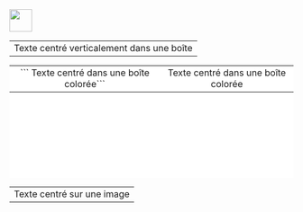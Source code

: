 <img src="https://raw.githubusercontent.com/innng/innng/master/assets/kyubey.gif" height="40" />
<table align="center">
  <tr>
    <td align="center" valign="middle" height="red">
      Texte centré verticalement dans une boîte
    </td>
  </tr>
</table>

<table align="center" width="600" height="200" bgcolor="#FFFFFF">
  <tr>
    <td align="center" valign="middle">```
      Texte centré dans une boîte colorée```
    </td>
      <td align="center" valign="middle">
      Texte centré dans une boîte colorée
    </td>
  </tr>
</table>

<table align="center" width="600" height="200" background="https://via.placeholder.com/600x200">
  <tr>
    <td align="center" valign="middle">
      Texte centré sur une image
    </td>
  </tr>
</table>
